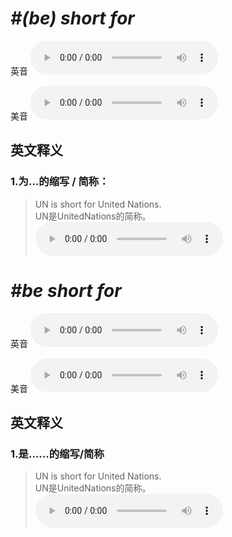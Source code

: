 # ***\#(be) short for*** 
英音
<audio src="./media/be short for_AAC.aac" controls="controls"></audio>

美音
<audio src="./media/be short for2_AAC.aac" controls="controls"></audio>



  

英文释义
---
### 1.**为…的缩写 / 简称：**  

 > UN is short for United Nations.  
 > UN是UnitedNations的简称。    
<audio src="./media/short-8.aac" controls="controls"></audio>


# ***\#be short for*** 
英音
<audio src="./media/be short for1.aac" controls="controls"></audio>

美音
<audio src="./media/be short for2.aac" controls="controls"></audio>



  

英文释义
---
### 1.**是……的缩写/简称**  

 > UN is short for United Nations.  
 > UN是UnitedNations的简称。    
<audio src="./media/short-8.aac" controls="controls"></audio>



